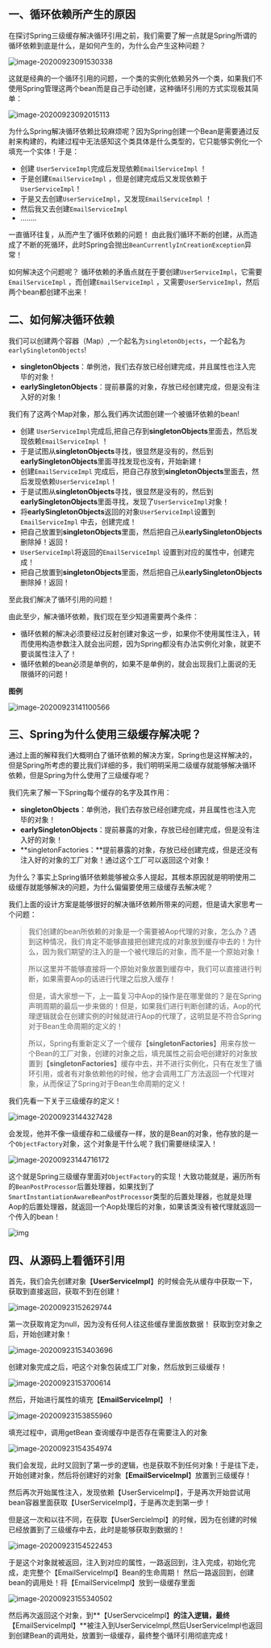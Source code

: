 ## 一、循环依赖所产生的原因

在探讨Spring三级缓存解决循环引用之前，我们需要了解一点就是Spring所谓的循环依赖到底是什么，是如何产生的，为什么会产生这种问题？

![<u><u>image-20200923091530338</u></u>](http://images.huangfusuper.cn/typora/循环引用产生条件.png)

这就是经典的一个循环引用的问题，一个类的实例化依赖另外一个类，如果我们不使用Spring管理这两个bean而是自己手动创建，这种循环引用的方式实现极其简单：

![image-20200923092015113](http://images.huangfusuper.cn/typora/new解决循环引用.png)

为什么Spring解决循环依赖比较麻烦呢？因为Spring创建一个Bean是需要通过反射来构建的，构建过程中无法感知这个类具体是什么类型的，它只能够实例化一个填充一个实体！于是：

- 创建 `UserServiceImpl`完成后发现依赖`EmailServiceImpl` ！
- 于是创建`EmailServiceImpl` ，但是创建完成后又发现依赖于`UserServiceImpl`！
- 于是又去创建`UserServiceImpl`，又发现`EmailServiceImpl` ！
- 然后我又去创建`EmailServiceImpl` 
- ........

一直循环往复，从而产生了循环依赖的问题！ 由此我们循环不断的创建，从而造成了不断的死循环，此时Spring会抛出`BeanCurrentlyInCreationException`异常！ 

如何解决这个问题呢？ 循环依赖的矛盾点就在于要创建`UserServiceImpl`，它需要`EmailServiceImpl` ，而创建`EmailServiceImpl` ，又需要`UserServiceImpl`，然后两个bean都创建不出来！

## 二、如何解决循环依赖

我们可以创建两个容器（Map）,一个起名为`singletonObjects`，一个起名为`earlySingletonObjects`!

- **singletonObjects**：单例池，我们去存放已经创建完成，并且属性也注入完毕的对象！
- **earlySingletonObjects**：提前暴露的对象，存放已经创建完成，但是没有注入好的对象！

我们有了这两个Map对象，那么我们再次试图创建一个被循环依赖的bean!

- 创建 `UserServiceImpl`完成后,把自己存到**singletonObjects**里面去，然后发现依赖`EmailServiceImpl` ！
- 于是试图从**singletonObjects**寻找，很显然是没有的，然后到**earlySingletonObjects**里面寻找发现也没有，开始新建！
- 创建`EmailServiceImpl` 完成后，把自己存放到**singletonObjects**里面去，然后发现依赖`UserServiceImpl`！
- 于是试图从**singletonObjects**寻找，很显然是没有的，然后到**earlySingletonObjects**里面寻找，发现了`UserServiceImpl`对象！
- 将**earlySingletonObjects**返回的对象`UserServiceImpl`设置到`EmailServiceImpl` 中去，创建完成！
- 把自己放置到**singletonObjects**里面，然后把自己从**earlySingletonObjects**删除掉！返回！
- `UserServiceImpl`将返回的`EmailServiceImpl` 设置到对应的属性中，创建完成！
- 把自己放置到**singletonObjects**里面，然后把自己从**earlySingletonObjects**删除掉！返回！

至此我们解决了循环引用的问题！

由此至少，解决循环依赖，我们现在至少知道需要两个条件：

- 循环依赖的解决必须要经过反射创建对象这一步，如果你不使用属性注入，转而使用构造参数注入就会出问题，因为Spring都没有办法实例化对象，就更不要谈属性注入了！
- 循环依赖的bean必须是单例的，如果不是单例的，就会出现我们上面说的无限循环的问题！

**图例**

![image-20200923141100566](http://images.huangfusuper.cn/typora/image-20200923141100566.png)

## 三、Spring为什么使用三级缓存解决呢？

通过上面的解释我们大概明白了循环依赖的解决方案，Spring也是这样解决的，但是Spring所考虑的要比我们详细的多，我们明明采用二级缓存就能够解决循环依赖，但是Spring为什么使用了三级缓存呢？

我们先来了解一下Spring每个缓存的名字及其作用：

- **singletonObjects**：单例池，我们去存放已经创建完成，并且属性也注入完毕的对象！
- **earlySingletonObjects**：提前暴露的对象，存放已经创建完成，但是没有注入好的对象！
- **singletonFactories：**提前暴露的对象，存放已经创建完成，但是还没有注入好的对象的工厂对象！通过这个工厂可以返回这个对象！

为什么？事实上Spring循环依赖能够被众多人提起，其根本原因就是明明使用二级缓存就能够解决的问题，为什么偏偏要使用三级缓存去解决呢？

我们上面的设计方案是能够很好的解决循环依赖所带来的问题，但是请大家思考一个问题：

> 我们创建的bean所依赖的对象是一个需要被Aop代理的对象，怎么办？遇到这种情况，我们肯定不能够直接把创建完成的对象放到缓存中去的！为什么，因为我们期望的注入的是一个被代理后的对象，而不是一个原始对象！ 
>
> 所以这里并不能够直接将一个原始对象放置到缓存中，我们可以直接进行判断，如果需要Aop的话进行代理之后放入缓存！
>
> 但是，请大家想一下，上一篇复习中Aop的操作是在哪里做的？是在Spring声明周期的最后一步来做的！但是，如果我们进行判断创建的话，Aop的代理逻辑就会在创建实例的时候就进行Aop的代理了，这明显是不符合Spring对于Bean生命周期的定义的！
>
> 所以，Spring有重新定义了一个缓存【**singletonFactories**】用来存放一个Bean的工厂对象，创建的对象之后，填充属性之前会吧创建好的对象放置到【**singletonFactories**】缓存中去，并不进行实例化，只有在发生了循环引用，或者有对象依赖他的时候，他才会调用工厂方法返回一个代理对象，从而保证了Spring对于Bean生命周期的定义！

我们先看一下关于三级缓存的定义！

![image-20200923144327428](http://images.huangfusuper.cn/typora/image-20200923144327428.png)

会发现，他并不像一级缓存和二级缓存一样，放的是Bean的对象，他存放的是一个`ObjectFactory`对象，这个对象是干什么呢？我们需要继续深入！

![image-20200923144716172](http://images.huangfusuper.cn/typora/image-20200923144716172.png)

这个就是Spring三级缓存里面对`ObjectFactory`的实现！大致功能就是，遍历所有的`BeanPostProcessor`后置处理器，如果找到了`SmartInstantiationAwareBeanPostProcessor`类型的后置处理器，也就是处理Aop的后置处理器，就返回一个Aop处理后的对象，如果该类没有被代理就返回一个传入的bean！

![img](http://images.huangfusuper.cn/typora/上传循环依赖逻辑代码20200729.png)

## 四、从源码上看循环引用

首先，我们会先创建对象【**UserServiceImpl**】的时候会先从缓存中获取一下，获取到直接返回，获取不到在创建！

![image-20200923152629744](http://images.huangfusuper.cn/typora/image-20200923152629744.png)

第一次获取肯定为null，因为没有任何人往这些缓存里面放数据！ 获取到空对象之后，开始创建对象！

![image-20200923153403696](http://images.huangfusuper.cn/typora/image-20200923153403696.png)

创建对象完成之后，吧这个对象包装成工厂对象，然后放到三级缓存！

![image-20200923153700614](http://images.huangfusuper.cn/typora/image-20200923153700614.png)

然后，开始进行属性的填充【**EmailServiceImpl**】！

![image-20200923153855960](http://images.huangfusuper.cn/typora/image-20200923153855960.png)

填充过程中，调用getBean 查询缓存中是否存在需要注入的对象

![image-20200923154354974](http://images.huangfusuper.cn/typora/image-20200923154354974.png)

我们会发现，此时又回到了第一步的逻辑，也是获取不到任何对象！于是往下走，开始创建对象，然后将创建好的对象【**EmailServiceImpl**】放置到三级缓存！

然后再次开始属性注入，发现依赖【UserServiceImpl】，于是再次开始尝试用bean容器里面获取【UserServiceImpl】，于是再次走到第一步！

但是这一次和以往不同，在获取【UserSercieImpl】的时候，因为在创建的时候已经放置到了三级缓存中去，此时是能够获取到数据的！

![image-20200923154522453](http://images.huangfusuper.cn/typora/image-20200923154522453.png)

于是这个对象就被返回，注入到对应的属性，一路返回到，注入完成，初始化完成，走完整个【EmailServiceImpl】Bean的生命周期！ 然后一路返回到，创建bean的调用处！将【EmailServiceImpl】放到一级缓存里面

![image-20200923155340502](http://images.huangfusuper.cn/typora/image-20200923155340502.png)

然后再次返回这个对象，到**【UserServciceImpl】**的注入逻辑，最终**【EmailServiceImpl】**被注入到UserServiceImpl,然后UserServiceImpl也返回到创建Bean的调用处，放置到一级缓存，最终整个循环引用彻底完成！